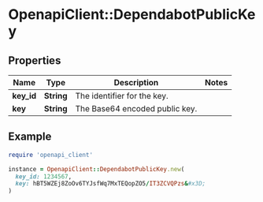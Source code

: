 # OpenapiClient::DependabotPublicKey

## Properties

| Name | Type | Description | Notes |
| ---- | ---- | ----------- | ----- |
| **key_id** | **String** | The identifier for the key. |  |
| **key** | **String** | The Base64 encoded public key. |  |

## Example

```ruby
require 'openapi_client'

instance = OpenapiClient::DependabotPublicKey.new(
  key_id: 1234567,
  key: hBT5WZEj8ZoOv6TYJsfWq7MxTEQopZO5/IT3ZCVQPzs&#x3D;
)
```

